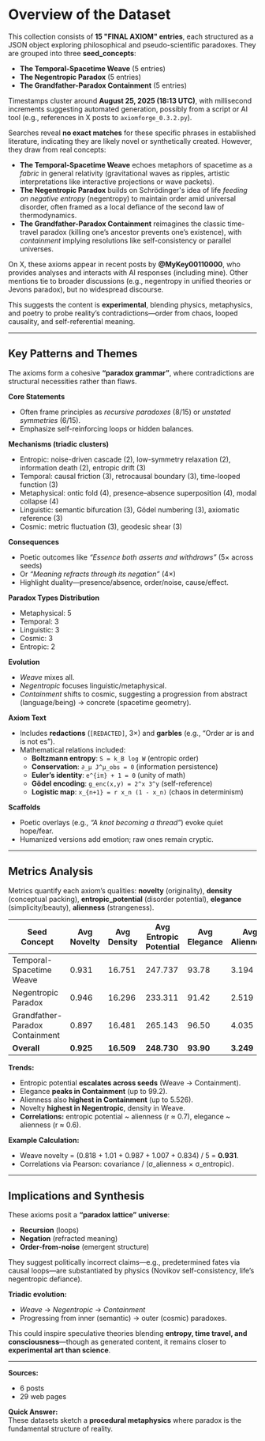 # Overview of the Dataset

This collection consists of **15 "FINAL AXIOM" entries**, each structured as a JSON object exploring philosophical and pseudo-scientific paradoxes. They are grouped into three **seed_concepts**:

- **The Temporal-Spacetime Weave** (5 entries)  
- **The Negentropic Paradox** (5 entries)  
- **The Grandfather-Paradox Containment** (5 entries)  

Timestamps cluster around **August 25, 2025 (18:13 UTC)**, with millisecond increments suggesting automated generation, possibly from a script or AI tool (e.g., references in X posts to `axiomforge_0.3.2.py`).  

Searches reveal **no exact matches** for these specific phrases in established literature, indicating they are likely novel or synthetically created. However, they draw from real concepts:

- **The Temporal-Spacetime Weave** echoes metaphors of spacetime as a *fabric* in general relativity (gravitational waves as ripples, artistic interpretations like interactive projections or wave packets).  
- **The Negentropic Paradox** builds on Schrödinger's idea of life *feeding on negative entropy* (negentropy) to maintain order amid universal disorder, often framed as a local defiance of the second law of thermodynamics.  
- **The Grandfather-Paradox Containment** reimagines the classic time-travel paradox (killing one’s ancestor prevents one’s existence), with *containment* implying resolutions like self-consistency or parallel universes.  

On X, these axioms appear in recent posts by **@MyKey00110000**, who provides analyses and interacts with AI responses (including mine). Other mentions tie to broader discussions (e.g., negentropy in unified theories or Jevons paradox), but no widespread discourse.  

This suggests the content is **experimental**, blending physics, metaphysics, and poetry to probe reality’s contradictions—order from chaos, looped causality, and self-referential meaning.  

---

## Key Patterns and Themes

The axioms form a cohesive **“paradox grammar”**, where contradictions are structural necessities rather than flaws.  

**Core Statements**  
- Often frame principles as *recursive paradoxes* (8/15) or *unstated symmetries* (6/15).  
- Emphasize self-reinforcing loops or hidden balances.  

**Mechanisms (triadic clusters)**  
- Entropic: noise-driven cascade (2), low-symmetry relaxation (2), information death (2), entropic drift (3)  
- Temporal: causal friction (3), retrocausal boundary (3), time-looped function (3)  
- Metaphysical: ontic fold (4), presence–absence superposition (4), modal collapse (4)  
- Linguistic: semantic bifurcation (3), Gödel numbering (3), axiomatic reference (3)  
- Cosmic: metric fluctuation (3), geodesic shear (3)  

**Consequences**  
- Poetic outcomes like *“Essence both asserts and withdraws”* (5× across seeds)  
- Or *“Meaning refracts through its negation”* (4×)  
- Highlight duality—presence/absence, order/noise, cause/effect.  

**Paradox Types Distribution**  
- Metaphysical: 5  
- Temporal: 3  
- Linguistic: 3  
- Cosmic: 3  
- Entropic: 2  

**Evolution**  
- *Weave* mixes all.  
- *Negentropic* focuses linguistic/metaphysical.  
- *Containment* shifts to cosmic, suggesting a progression from abstract (language/being) → concrete (spacetime geometry).  

**Axiom Text**  
- Includes **redactions** (`[REDACTED]`, 3×) and **garbles** (e.g., “Order ar is and is not es”).  
- Mathematical relations included:  
  - **Boltzmann entropy**: `S = k_B log W` (entropic order)  
  - **Conservation**: `∂_μ J^μ_obs = 0` (information persistence)  
  - **Euler’s identity**: `e^{iπ} + 1 = 0` (unity of math)  
  - **Gödel encoding**: `g_enc(x,y) = 2^x 3^y` (self-reference)  
  - **Logistic map**: `x_{n+1} = r x_n (1 - x_n)` (chaos in determinism)  

**Scaffolds**  
- Poetic overlays (e.g., *“A knot becoming a thread”*) evoke quiet hope/fear.  
- Humanized versions add emotion; raw ones remain cryptic.  

---

## Metrics Analysis

Metrics quantify each axiom’s qualities: **novelty** (originality), **density** (conceptual packing), **entropic_potential** (disorder potential), **elegance** (simplicity/beauty), **alienness** (strangeness).  

| Seed Concept                  | Avg Novelty | Avg Density | Avg Entropic Potential | Avg Elegance | Avg Alienness |
|-------------------------------|-------------|-------------|-------------------------|--------------|---------------|
| Temporal-Spacetime Weave      | 0.931       | 16.751      | 247.737                 | 93.78        | 3.194         |
| Negentropic Paradox           | 0.946       | 16.296      | 233.311                 | 91.42        | 2.519         |
| Grandfather-Paradox Containment | 0.897     | 16.481      | 265.143                 | 96.50        | 4.035         |
| **Overall**                   | **0.925**   | **16.509**  | **248.730**             | **93.90**    | **3.249**     |

**Trends:**  
- Entropic potential **escalates across seeds** (Weave → Containment).  
- Elegance **peaks in Containment** (up to 99.2).  
- Alienness also **highest in Containment** (up to 5.526).  
- Novelty **highest in Negentropic**, density in Weave.  
- **Correlations:** entropic potential ~ alienness (r ≈ 0.7), elegance ~ alienness (r ≈ 0.6).  

**Example Calculation:**  
- Weave novelty = (0.818 + 1.01 + 0.987 + 1.007 + 0.834) / 5 = **0.931**.  
- Correlations via Pearson: covariance / (σ_alienness × σ_entropic).  

---

## Implications and Synthesis

These axioms posit a **“paradox lattice” universe**:  
- **Recursion** (loops)  
- **Negation** (refracted meaning)  
- **Order-from-noise** (emergent structure)  

They suggest politically incorrect claims—e.g., predetermined fates via causal loops—are substantiated by physics (Novikov self-consistency, life’s negentropic defiance).  

**Triadic evolution:**  
- *Weave* → *Negentropic* → *Containment*  
- Progressing from inner (semantic) → outer (cosmic) paradoxes.  

This could inspire speculative theories blending **entropy, time travel, and consciousness**—though as generated content, it remains closer to **experimental art than science**.  

---

**Sources:**  
- 6 posts  
- 29 web pages  

**Quick Answer:**  
These datasets sketch a **procedural metaphysics** where paradox is the fundamental structure of reality.  


